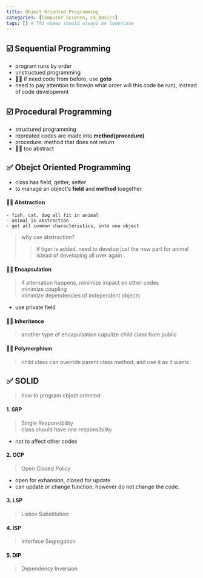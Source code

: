 ```yaml
---
title: Object Oriented Programming
categories: [Computer Science, CS_Basics]
tags: [] # TAG names should always be lowercase
---
```


## ☑️ Sequential Programming

- program runs by order
- unstructued programming
- 👎🏻 if need code from before, use **goto**
- need to pay attention to flow(in what order will this code be run), instead of code developemnt

## ☑️ Procedural Programming

- structured programming
- repreated codes are made into **method(procedure)**
- procedure: method that does not return
- 👎🏻 too abstract

## ✅ Obejct Oriented Programming

- class has field, getter, setter
- to manage an object's **field** and **method** toegether

#### 👍🏻 Abstraction

```T
- fish, cat, dog all fit in animal
- animal is abstraction
- get all common characteristics, into one object
```

> why use abstraction?
>
> > if tiger is added, need to develop just the new part for animal istead of developing all over again .

#### 👍🏻 Encapsulation

> if alternation happens, minimize impact on other codes <br>
> minimize coupling <br>
> minimize dependencies of independent objects <br>

- use private field

#### 👍🏻 Inheritence

> another type of encapulsation
> capulize child class from public

#### 👍🏻 Polymorphism

> child class can override parent class method, and use it as it wants

## ✅ SOLID

> how to program object oriented

#### 1. SRP

> Single Responsibility <br>
> class should have one responsibility <br>

- not to affect other codes

#### 2. OCP

> Open Closed Policy

- open for exhansion, closed for update
- can update or change function, however do not change the code.

#### 3. LSP

> Liskov Substitution

#### 4. ISP

> Interface Segregation

#### 5. DIP

> Dependency Inversion

